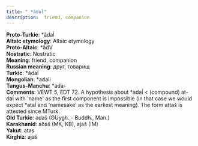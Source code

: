 ```yaml
---
title: " *ădaĺ"
description:  friend, companion
---
```


<strong>Proto-Turkic</strong>:  *ădaĺ<br>
<strong>Altaic etymology</strong>:  Altaic etymology<br>
<strong> Proto-Altaic</strong>:  *ădV<br>
<strong>Nostratic</strong>:  Nostratic<br>
<strong>Meaning</strong>:  friend, companion<br>
<strong>Russian meaning</strong>:  друг, товарищ<br>
<strong>Turkic</strong>:  *ădaĺ<br>
<strong>Mongolian</strong>:  *adali<br>
<strong>Tungus-Manchu</strong>:  *ada-<br>
<strong>Comments</strong>:  VEWT 5, EDT 72. A hypothesis about *adaĺ < (compound) at-daĺ with 'name' as the first component is impossible (in that case we would expect *ataĺ and 'namesake' as the earliest meaning). The form attaš is attested since MTurk.<br>
<strong>Old Turkic</strong>:  adaš (OUygh. - Buddh., Man.)<br>
<strong>Karakhanid</strong>:  aδaš (MK, KB), ajaš (IM)<br>
<strong>Yakut</strong>:  atas<br>
<strong>Kirghiz</strong>:  ajaš<br>


